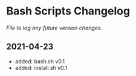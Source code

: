 # Bash Scripts Changelog
*File to log any future version changes.*

## 2021-04-23
* added: bash.sh v0.1
* added: install.sh v0.1
